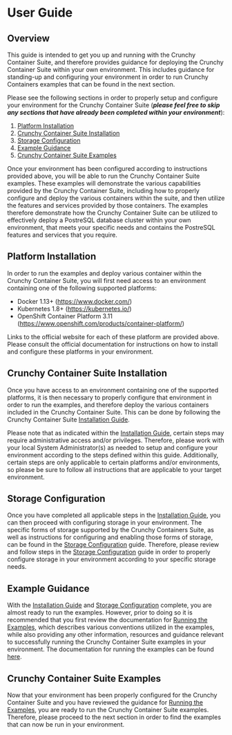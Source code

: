 # User Guide

## Overview

This guide is intended to get you up and running with the Crunchy Container Suite, and therefore
provides guidance for deploying the Crunchy Container Suite within your own environment.  This 
includes guidance for standing-up and configuring your environment in order to run Crunchy 
Containers examples that can be found in the next section.

Please see the following sections in order to properly setup and configure your environment for the
Crunchy Container Suite (_**please feel free to skip any sections that have already been completed 
within your environment**_):

1. [Platform Installation](#platform-installation)
1. [Crunchy Container Suite Installation](#crunchy-container-suite-installation)
1. [Storage Configuration](#storage-configuration)
1. [Example Guidance](#example-guidance)
1. [Crunchy Container Suite Examples](#crunchy-container-suite-examples)

Once your environment has been configured according to instructions provided above, you will be 
able to run the Crunchy Container Suite examples. These examples will demonstrate the various 
capabilities provided by the Crunchy Container Suite, including how to properly configure and 
deploy the various containers within the suite, and then utilize the features and services provided
by those containers.  The examples therefore demonstrate how the Crunchy Container Suite can be 
utilized to effectively deploy a PostreSQL database cluster within your own environment, that meets
your specific needs and contains the PostreSQL features and services that you require.

## <a name="platform-installation"></a>Platform Installation

In order to run the examples and deploy various container within the Crunchy Container Suite, you 
will first need access to an environment containing one of the following supported platforms:

- Docker 1.13+ (https://www.docker.com/)
- Kubernetes 1.8+ (https://kubernetes.io/)
- OpenShift Container Platform 3.11 (https://www.openshift.com/products/container-platform/)

Links to the official website for each of these platform are provided above.  Please consult the 
official documentation for instructions on how to install and configure these platforms in your
environment.

## <a name="crunchy-container-suite-installation"></a>Crunchy Container Suite Installation

Once you have access to an environment containing one of the supported platforms, it is then 
necessary to properly configure that environment in order to run the examples, and therefore deploy
the various containers included in the Crunchy Container Suite.  This can be done by following
the Crunchy Container Suite [Installation Guide](../installation-guide/installation-guide.md).  

Please note that as indicated within the 
[Installation Guide](../installation-guide/installation-guide.md), certain steps may require 
administrative access and/or privileges.  Therefore, please work with your local System 
Administrator(s) as needed to setup and configure your environment according to the steps defined
within this guide.  Additionally, certain steps are only applicable to certain platforms and/or
environments, so please be sure to follow all instructions that are applicable to your target
environment.

## <a name="storage-configuration"></a>Storage Configuration

Once you have completed all applicable steps in the 
[Installation Guide](../installation-guide/installation-guide.md), you can then proceed with 
configuring storage in your environment.  The specific forms of storage supported by the Crunchy
Containers Suite, as well as instructions for configuring and enabling those forms of storage, can 
be found in the [Storage Configuration](../installation-guide/storage-configuration.md) guide.
Therefore, please review and follow steps in the 
[Storage Configuration](../installation-guide/storage-configuration.md) guide in order to properly
configure storage in your environment according to your specific storage needs.

## <a name="example-guidance"></a>Example Guidance

With the [Installation Guide](../installation-guide/installation-guide.md) and 
[Storage Configuration](../installation-guide/storage-configuration.md) complete, you are almost
ready to run the examples.  However, prior to doing so it is recommended that you first review the
documentation for [Running the Examples](usage.md), which describes various conventions utilized in
the examples, while also providing any other information, resources and guidance relevant to 
successfully running the Crunchy Container Suite examples in your environment.  The documentation 
for running the examples can be found [here](usage.md).

## <a name="crunchy-container-suite-examples"></a>Crunchy Container Suite Examples

Now that your environment has been properly configured for the Crunchy Container Suite and you have
reviewed the guidance for [Running the Examples](usage.md), you are ready to run the Crunchy 
Container Suite examples.  Therefore, please proceed to the next section in order to find the 
examples that can now be run in your environment.